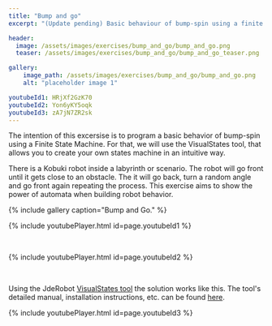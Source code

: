 ```yaml
---
title: "Bump and go"
excerpt: "(Update pending) Basic behaviour of bump-spin using a finite state machine."

header:
  image: /assets/images/exercises/bump_and_go/bump_and_go.png
  teaser: /assets/images/exercises/bump_and_go/bump_and_go_teaser.png

gallery:
    image_path: /assets/images/exercises/bump_and_go/bump_and_go.png
    alt: "placeholder image 1"

youtubeId1: HRjXf2GzK70
youtubeId2: Yon6yKY5oqk
youtubeId3: zA7jN7ZR2sk
---
```


The intention of this excersise is to program a basic behavior of bump-spin using a Finite State Machine. For that, we will use the VisualStates tool, that allows you to create your own states machine in an intuitive way.

There is a Kobuki robot inside a labyrinth or scenario. The robot will go front until it gets close to an obstacle. The it will go back, turn a random angle and go front again repeating the process. This exercise aims to show the power of automata when building robot behavior.

{% include gallery caption="Bump and Go." %}

{% include youtubePlayer.html id=page.youtubeId1 %}

<br/>

{% include youtubePlayer.html id=page.youtubeId2 %}

<br/>


Using the JdeRobot [VisualStates tool](https://jderobot.github.io/VisualStates) the solution works like this. The tool's detailed manual, installation instructions, etc. can be found [here](https://jderobot.github.io/VisualStates). 

{% include youtubePlayer.html id=page.youtubeId3 %}

